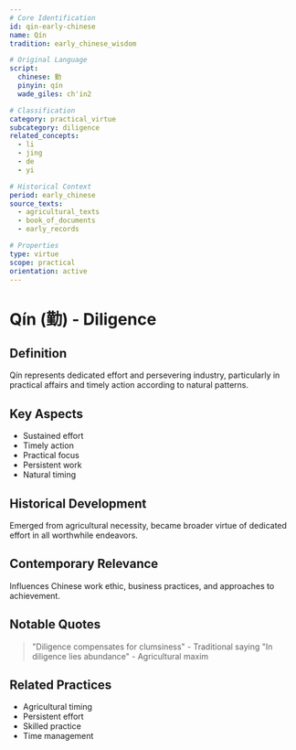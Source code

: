 ```yaml
---
# Core Identification
id: qin-early-chinese
name: Qín
tradition: early_chinese_wisdom

# Original Language
script:
  chinese: 勤
  pinyin: qín
  wade_giles: ch'in2

# Classification
category: practical_virtue
subcategory: diligence
related_concepts:
  - li
  - jing
  - de
  - yi

# Historical Context
period: early_chinese
source_texts:
  - agricultural_texts
  - book_of_documents
  - early_records

# Properties
type: virtue
scope: practical
orientation: active
---
```


# Qín (勤) - Diligence

## Definition
Qín represents dedicated effort and persevering industry, particularly in practical affairs and timely action according to natural patterns.

## Key Aspects
- Sustained effort
- Timely action
- Practical focus
- Persistent work
- Natural timing

## Historical Development
Emerged from agricultural necessity, became broader virtue of dedicated effort in all worthwhile endeavors.

## Contemporary Relevance
Influences Chinese work ethic, business practices, and approaches to achievement.

## Notable Quotes
> "Diligence compensates for clumsiness" - Traditional saying
> "In diligence lies abundance" - Agricultural maxim

## Related Practices
- Agricultural timing
- Persistent effort
- Skilled practice
- Time management